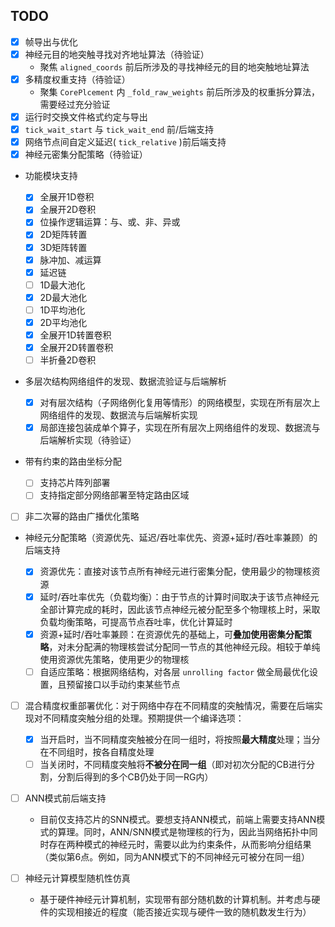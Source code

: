 ## TODO

- [x] 帧导出与优化
- [x] 神经元目的地突触寻找对齐地址算法（待验证）
  - 聚焦 `aligned_coords` 前后所涉及的寻找神经元的目的地突触地址算法
- [x] 多精度权重支持（待验证）
  - 聚集 `CorePlcement` 内 `_fold_raw_weights` 前后所涉及的权重拆分算法，需要经过充分验证
- [x] 运行时交换文件格式约定与导出
- [x] `tick_wait_start` 与 `tick_wait_end` 前/后端支持
- [x] 网络节点间自定义延迟( `tick_relative` )前后端支持
- [x] 神经元密集分配策略（待验证）

- 功能模块支持

  - [x] 全展开1D卷积
  - [x] 全展开2D卷积
  - [x] 位操作逻辑运算：与、或、非、异或
  - [x] 2D矩阵转置
  - [x] 3D矩阵转置
  - [x] 脉冲加、减运算
  - [x] 延迟链
  - [ ] 1D最大池化
  - [x] 2D最大池化
  - [ ] 1D平均池化
  - [x] 2D平均池化
  - [x] 全展开1D转置卷积
  - [x] 全展开2D转置卷积
  - [ ] 半折叠2D卷积
- 多层次结构网络组件的发现、数据流验证与后端解析

  - [x] 对有层次结构（子网络例化复用等情形）的网络模型，实现在所有层次上网络组件的发现、数据流与后端解析实现
  - [x] 局部连接包装成单个算子，实现在所有层次上网络组件的发现、数据流与后端解析实现（待验证）
- 带有约束的路由坐标分配

  - [ ] 支持芯片阵列部署
  - [ ] 支持指定部分网络部署至特定路由区域

- [ ] 非二次幂的路由广播优化策略

- 神经元分配策略（资源优先、延迟/吞吐率优先、资源+延时/吞吐率兼顾）的后端支持

  - [x] 资源优先：直接对该节点所有神经元进行密集分配，使用最少的物理核资源
  - [x] 延时/吞吐率优先（负载均衡）：由于节点的计算时间取决于该节点神经元全部计算完成的耗时，因此该节点神经元被分配至多个物理核上时，采取负载均衡策略，可提高节点吞吐率，优化计算延时
  - [x] 资源+延时/吞吐率兼顾：在资源优先的基础上，可**叠加使用密集分配策略**，对未分配满的物理核尝试分配同一节点的其他神经元段。相较于单纯使用资源优先策略，使用更少的物理核
  - [ ] 自适应策略：根据网络结构，对各层 `unrolling factor` 做全局最优化设置，且预留接口以手动约束某些节点

- [ ] 混合精度权重部署优化：对于网络中存在不同精度的突触情况，需要在后端实现对不同精度突触分组的处理。预期提供一个编译选项：

  - [x] 当开启时，当不同精度突触被分在同一组时，将按照**最大精度**处理；当分在不同组时，按各自精度处理
  - [ ] 当关闭时，不同精度突触将**不被分在同一组**（即对初次分配的CB进行分割，分割后得到的多个CB仍处于同一RG内）
- [ ] ANN模式前后端支持

  - 目前仅支持芯片的SNN模式。要想支持ANN模式，前端上需要支持ANN模式的算理。同时，ANN/SNN模式是物理核的行为，因此当网络拓扑中同时存在两种模式的神经元时，需要以此为约束条件，从而影响分组结果（类似第6点。例如，同为ANN模式下的不同神经元可被分在同一组）
- [ ] 神经元计算模型随机性仿真

  - 基于硬件神经元计算机制，实现带有部分随机数的计算机制。并考虑与硬件的实现相接近的程度（能否接近实现与硬件一致的随机数发生行为）
